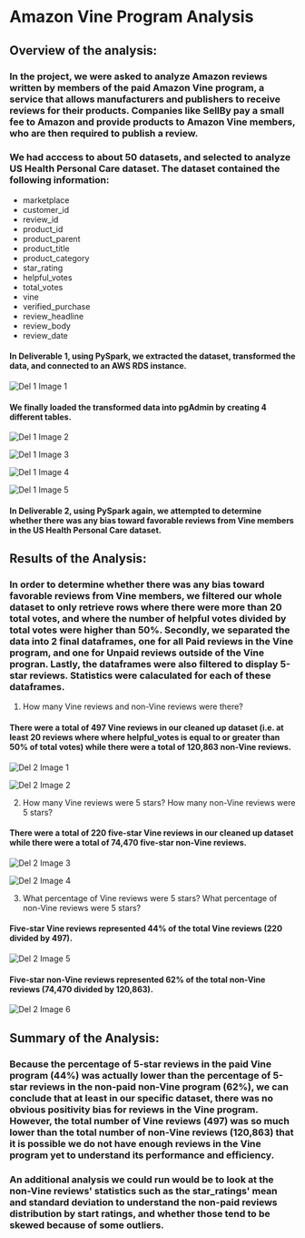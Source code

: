 #  Amazon Vine Program Analysis

## **Overview of the analysis**: 

### In the project, we were asked to analyze Amazon reviews written by members of the paid Amazon Vine program, a service that allows manufacturers and publishers to receive reviews for their products. Companies like SellBy pay a small fee to Amazon and provide products to Amazon Vine members, who are then required to publish a review.

### We had acccess to about 50 datasets, and selected to analyze US Health Personal Care dataset. The dataset contained the following information:

* marketplace
* customer_id
* review_id
* product_id
* product_parent
* product_title
* product_category
* star_rating
* helpful_votes
* total_votes
* vine
* verified_purchase
* review_headline
* review_body
* review_date

#### In Deliverable 1, using PySpark, we extracted the dataset, transformed the data, and connected to an AWS RDS instance.

![Del 1 Image 1](Images/Del_1_DF.png)

#### We finally loaded the transformed data into pgAdmin by creating 4 different tables. 

![Del 1 Image 2](Images/Del_1_Customers_Table.png)

![Del 1 Image 3](Images/Del_1_Products_Table.png)

![Del 1 Image 4](Images/Del_1_Review_ID.png)

![Del 1 Image 5](Images/Del_1_Vine_Table.png)

#### In Deliverable 2, using PySpark again, we attempted to determine whether there was any bias toward favorable reviews from Vine members in the US Health Personal Care dataset.

## **Results of the Analysis**:

### In order to determine whether there was any bias toward favorable reviews from Vine members, we filtered our whole dataset to only retrieve rows where there were more than 20 total votes, and where the number of helpful votes divided by total votes were higher than 50%. Secondly, we separated the data into 2 final dataframes, one for all Paid reviews in the Vine program, and one for Unpaid reviews outside of the Vine progran. Lastly, the dataframes were also filtered to display 5-star reviews. Statistics were calaculated for each of these dataframes.

1. How many Vine reviews and non-Vine reviews were there?
#### There were a total of **497** Vine reviews in our cleaned up dataset (i.e. at least 20 reviews where  where helpful_votes is equal to or greater than 50% of total votes) while there were a total of **120,863** non-Vine reviews.

![Del 2 Image 1](Images/Del_2_Paid_Reviews.png)

![Del 2 Image 2](Images/Del_2_Unpaid_Reviews.png)

2. How many Vine reviews were 5 stars? How many non-Vine reviews were 5 stars?
#### There were a total of **220** five-star Vine reviews in our cleaned up dataset while there were a total of **74,470** five-star non-Vine reviews.

![Del 2 Image 3](Images/Del_2_Paid_5_Stars_Reviews.png)

![Del 2 Image 4](Images/Del_2_Unpaid_5_Stars_Reviews.png)

3. What percentage of Vine reviews were 5 stars? What percentage of non-Vine reviews were 5 stars?
#### Five-star Vine reviews represented **44%** of the total Vine reviews (220 divided by 497).

![Del 2 Image 5](Images/Del_2_Vine_Percentage.png)

#### Five-star non-Vine reviews represented **62%** of the total non-Vine reviews (74,470 divided by 120,863).

![Del 2 Image 6](Images/Del_2_Non_Vine_Percentage.png)

## **Summary of the Analysis**:

### Because the percentage of 5-star reviews in the paid Vine program (44%) was actually **lower** than the percentage of 5-star reviews in the non-paid non-Vine program (62%), we can conclude that at least in our specific dataset, there was no obvious positivity bias for reviews in the Vine program. However, the total number of Vine reviews (497) was so much lower than the total number of non-Vine reviews (120,863) that it is possible we do not have enough reviews in the Vine program yet to understand its performance and efficiency.  

### An additional analysis we could run would be to look at the non-Vine reviews' statistics such as the star_ratings' mean and standard deviation to understand the non-paid reviews distribution by start ratings, and whether those tend to be skewed because of some outliers. 
